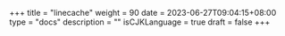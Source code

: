 +++
title = "linecache"
weight = 90
date = 2023-06-27T09:04:15+08:00
type = "docs"
description = ""
isCJKLanguage = true
draft = false
+++